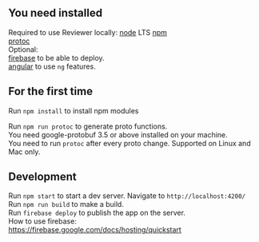 ## You need installed
Required to use Reviewer locally:
[node](https://nodejs.org/) LTS
[npm](https://www.npmjs.com/)  
[protoc](https://github.com/protocolbuffers/protobuf/releases)  
Optional:  
[firebase](https://firebase.google.com/docs/hosting/quickstart) to be able to deploy.  
[angular](https://angular.io/) to use `ng` features.  

## For the first time
Run `npm install` to install npm modules  

Run `npm run protoc` to generate proto functions.  
You need google-protobuf 3.5 or above installed on your machine.  
You need to run `protoc` after every proto change.
Supported on Linux and Mac only.  

## Development
Run `npm start` to start a dev server. Navigate to `http://localhost:4200/`  
Run `npm run build` to make a build.  
Run `firebase deploy` to publish the app on the server.  
How to use firebase:  
https://firebase.google.com/docs/hosting/quickstart  
